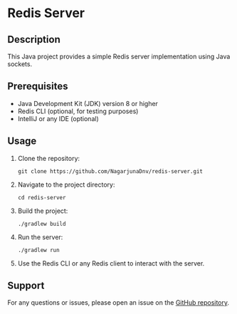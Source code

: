 # Redis Server

## Description

This Java project provides a simple Redis server implementation using Java sockets.

## Prerequisites

- Java Development Kit (JDK) version 8 or higher
- Redis CLI (optional, for testing purposes)
- IntelliJ or any IDE (optional)

## Usage

1. Clone the repository:

    ```
    git clone https://github.com/NagarjunaDnv/redis-server.git
    ```

2. Navigate to the project directory:

    ```
    cd redis-server
    ```

3. Build the project:

    ```
    ./gradlew build
    ```

4. Run the server:

    ```
    ./gradlew run
    ```

5. Use the Redis CLI or any Redis client to interact with the server.

## Support

For any questions or issues, please open an issue on the [GitHub repository](https://github.com/NagarjunaDnv/redis-server).
